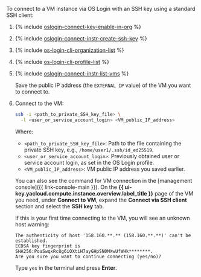 To connect to a VM instance via OS Login with an SSH key using a standard SSH client:

1. {% include [oslogin-connect-key-enable-in-org](../../_includes/compute/oslogin-connect-key-enable-in-org.md) %}
1. {% include [oslogin-connect-instr-create-ssh-key](../../_includes/compute/oslogin-connect-instr-create-ssh-key.md) %}
1. {% include [os-login-cli-organization-list](../../_includes/organization/os-login-cli-organization-list.md) %}
1. {% include [os-login-cli-profile-list](../../_includes/organization/os-login-cli-profile-list.md) %}
1. {% include [oslogin-connect-instr-list-vms](../../_includes/compute/oslogin-connect-instr-list-vms.md) %}

    Save the public IP address (the `EXTERNAL IP` value) of the VM you want to connect to.
1. Connect to the VM:

    ```bash
    ssh -i <path_to_private_SSH_key_file> \
      -l <user_or_service_account_login> <VM_public_IP_address>
    ```

    Where:

    * `<path_to_private_SSH_key_file>`: Path to the file containing the private SSH key, e.g., `/home/user1/.ssh/id_ed25519`. 
    * `<user_or_service_account_login>`: Previously obtained user or service account login, as set in the OS Login profile.
    * `<VM_public_IP_address>`: VM public IP address you saved earlier.

    You can also see the command for VM connection in the [management console]({{ link-console-main }}). On the **{{ ui-key.yacloud.compute.instance.overview.label_title }}** page of the VM you need, under **Connect to VM**, expand the **Connect via SSH client** section and select the **SSH key** tab.

    If this is your first time connecting to the VM, you will see an unknown host warning:

    ```text
    The authenticity of host '158.160.**.** (158.160.**.**)' can't be established.
    ECDSA key fingerprint is SHA256:PoaSwqxRc8g6iOXtiH7ayGHpSN0MXwUfWHk********.
    Are you sure you want to continue connecting (yes/no)?
    ```

    Type `yes` in the terminal and press **Enter**.
